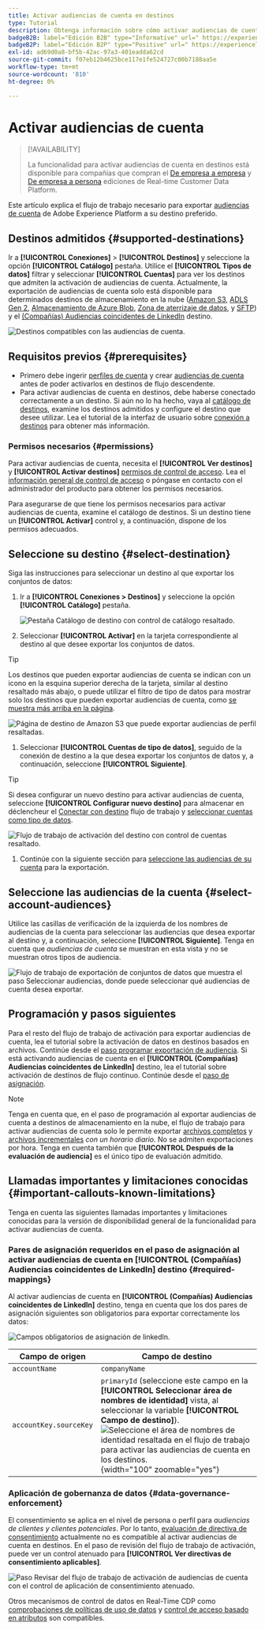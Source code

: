 ```yaml
---
title: Activar audiencias de cuenta en destinos
type: Tutorial
description: Obtenga información sobre cómo activar audiencias de cuenta en destinos
badgeB2B: label="Edición B2B" type="Informative" url=" https://experienceleague.adobe.com/docs/experience-platform/rtcdp/intro/rtcdp-intro/overview.html?lang=en#rtcdp-editions newtab=true"
badgeB2P: label="Edición B2P" type="Positive" url=" https://experienceleague.adobe.com/docs/experience-platform/rtcdp/intro/rtcdp-intro/overview.html?lang=en#rtcdp-editions newtab=true"
exl-id: ad69d0a8-bf5b-42ac-97a3-401eadda62cd
source-git-commit: f07eb12b4625bce117e1fe524727c00b7188aa5e
workflow-type: tm+mt
source-wordcount: '810'
ht-degree: 0%

---
```


# Activar audiencias de cuenta

>[!AVAILABILITY]
>
>La funcionalidad para activar audiencias de cuenta en destinos está disponible para compañías que compran el [De empresa a empresa](/help/rtcdp/overview.md#rtcdp-b2b) y [De empresa a persona](/help/rtcdp/overview.md#rtcdp-b2b) ediciones de Real-time Customer Data Platform.

Este artículo explica el flujo de trabajo necesario para exportar [audiencias de cuenta](/help/segmentation/ui/account-audiences.md) de Adobe Experience Platform a su destino preferido.

## Destinos admitidos {#supported-destinations}

Ir a **[!UICONTROL Conexiones]** > **[!UICONTROL Destinos]** y seleccione la opción **[!UICONTROL Catálogo]** pestaña. Utilice el **[!UICONTROL Tipos de datos]** filtrar y seleccionar **[!UICONTROL Cuentas]** para ver los destinos que admiten la activación de audiencias de cuenta. Actualmente, la exportación de audiencias de cuenta solo está disponible para determinados destinos de almacenamiento en la nube ([Amazon S3](/help/destinations/catalog/cloud-storage/amazon-s3.md), [ADLS Gen 2](/help/destinations/catalog/cloud-storage/adls-gen2.md), [Almacenamiento de Azure Blob](/help/destinations/catalog/cloud-storage/azure-blob.md), [Zona de aterrizaje de datos](/help/destinations/catalog/cloud-storage/data-landing-zone.md), y [SFTP](/help/destinations/catalog/cloud-storage/sftp.md)) y el [(Compañías) Audiencias coincidentes de LinkedIn](/help/destinations/catalog/social/linkedin.md) destino.

![Destinos compatibles con las audiencias de cuenta.](/help/destinations/assets/ui/activate-account-audiences/data-types-filter.png)

## Requisitos previos {#prerequisites}

* Primero debe ingerir [perfiles de cuenta](/help/rtcdp/accounts/account-profile-overview.md) y crear [audiencias de cuenta](/help/segmentation/ui/account-audiences.md) antes de poder activarlos en destinos de flujo descendente.
* Para activar audiencias de cuenta en destinos, debe haberse conectado correctamente a un destino. Si aún no lo ha hecho, vaya al [catálogo de destinos](../catalog/overview.md), examine los destinos admitidos y configure el destino que desee utilizar. Lea el tutorial de la interfaz de usuario sobre [conexión a destinos](./connect-destination.md) para obtener más información.

### Permisos necesarios {#permissions}

Para activar audiencias de cuenta, necesita el **[!UICONTROL Ver destinos]** y **[!UICONTROL Activar destinos]** [permisos de control de acceso](/help/access-control/home.md#permissions). Lea el [información general de control de acceso](/help/access-control/ui/overview.md) o póngase en contacto con el administrador del producto para obtener los permisos necesarios.

Para asegurarse de que tiene los permisos necesarios para activar audiencias de cuenta, examine el catálogo de destinos. Si un destino tiene un **[!UICONTROL Activar]** control y, a continuación, dispone de los permisos adecuados.

## Seleccione su destino {#select-destination}

Siga las instrucciones para seleccionar un destino al que exportar los conjuntos de datos:

1. Ir a **[!UICONTROL Conexiones > Destinos]** y seleccione la opción **[!UICONTROL Catálogo]** pestaña.

   ![Pestaña Catálogo de destino con control de catálogo resaltado.](/help/destinations/assets/ui/export-datasets/catalog-tab.png)

1. Seleccionar **[!UICONTROL Activar]** en la tarjeta correspondiente al destino al que desee exportar los conjuntos de datos.

>[!TIP]
>
>Los destinos que pueden exportar audiencias de cuenta se indican con un icono en la esquina superior derecha de la tarjeta, similar al destino resaltado más abajo, o puede utilizar el filtro de tipo de datos para mostrar solo los destinos que pueden exportar audiencias de cuenta, como [se muestra más arriba en la página](#supported-destinations).

![Página de destino de Amazon S3 que puede exportar audiencias de perfil resaltadas.](/help/destinations/assets/ui/activate-account-audiences/amazon-s3-icon-activate-account-audiences.png)

1. Seleccionar **[!UICONTROL Cuentas de tipo de datos]**, seguido de la conexión de destino a la que desea exportar los conjuntos de datos y, a continuación, seleccione **[!UICONTROL Siguiente]**.

>[!TIP]
> 
>Si desea configurar un nuevo destino para activar audiencias de cuenta, seleccione **[!UICONTROL Configurar nuevo destino]** para almacenar en déclencheur el [Conectar con destino](/help/destinations/ui/connect-destination.md) flujo de trabajo y [seleccionar cuentas como tipo de datos](/help/destinations/ui/connect-destination.md#segment-activation-or-dataset-exports).

![Flujo de trabajo de activación del destino con control de cuentas resaltado.](/help/destinations/assets/ui/activate-account-audiences/activate-account-audiences-highlighted.png)

1. Continúe con la siguiente sección para [seleccione las audiencias de su cuenta](#select-profile-audiences) para la exportación.

## Seleccione las audiencias de la cuenta {#select-account-audiences}

Utilice las casillas de verificación de la izquierda de los nombres de audiencias de la cuenta para seleccionar las audiencias que desea exportar al destino y, a continuación, seleccione **[!UICONTROL Siguiente]**. Tenga en cuenta que *audiencias de cuenta* se muestran en esta vista y no se muestran otros tipos de audiencia.

![Flujo de trabajo de exportación de conjuntos de datos que muestra el paso Seleccionar audiencias, donde puede seleccionar qué audiencias de cuenta desea exportar.](/help/destinations/assets/ui/activate-account-audiences/select-account-audiences.png)

## Programación y pasos siguientes

Para el resto del flujo de trabajo de activación para exportar audiencias de cuenta, lea el tutorial sobre la activación de datos en destinos basados en archivos. Continúe desde el [paso programar exportación de audiencia](/help/destinations/ui/activate-batch-profile-destinations.md#scheduling). Si está activando audiencias de cuenta en el **[!UICONTROL (Compañías) Audiencias coincidentes de LinkedIn]** destino, lea el tutorial sobre activación de destinos de flujo continuo. Continúe desde el [paso de asignación](/help/destinations/ui/activate-segment-streaming-destinations.md#mapping).

>[!NOTE]
>
>Tenga en cuenta que, en el paso de programación al exportar audiencias de cuenta a destinos de almacenamiento en la nube, el flujo de trabajo para activar audiencias de cuenta solo le permite exportar [archivos completos](/help/destinations/ui/activate-batch-profile-destinations.md#export-full-files) y [archivos incrementales](/help/destinations/ui/activate-batch-profile-destinations.md#export-incremental-files) _con un horario diario_. No se admiten exportaciones por hora. Tenga en cuenta también que **[!UICONTROL Después de la evaluación de audiencia]** es el único tipo de evaluación admitido.

## Llamadas importantes y limitaciones conocidas {#important-callouts-known-limitations}

Tenga en cuenta las siguientes llamadas importantes y limitaciones conocidas para la versión de disponibilidad general de la funcionalidad para activar audiencias de cuenta.

### Pares de asignación requeridos en el paso de asignación al activar audiencias de cuenta en **[!UICONTROL (Compañías) Audiencias coincidentes de LinkedIn]** destino {#required-mappings}

Al activar audiencias de cuenta en **[!UICONTROL (Compañías) Audiencias coincidentes de LinkedIn]** destino, tenga en cuenta que los dos pares de asignación siguientes son obligatorios para exportar correctamente los datos:

![Campos obligatorios de asignación de linkedIn.](/help/destinations/assets/ui/activate-account-audiences/linkedin-mapping-required-fields.png)

| Campo de origen | Campo de destino |
|---------|----------|
| `accountName` | `companyName` |
| `accountKey.sourceKey` | `primaryId` (seleccione este campo en la **[!UICONTROL Seleccionar área de nombres de identidad]** vista, al seleccionar la variable **[!UICONTROL Campo de destino]**). <br> ![Seleccione el área de nombres de identidad resaltada en el flujo de trabajo para activar las audiencias de cuenta en los destinos.](/help/destinations/assets/ui/activate-account-audiences/identity-namespace-highlighted.png "Seleccione el área de nombres de identidad resaltada en el flujo de trabajo para activar las audiencias de cuenta en los destinos."){width="100" zoomable="yes"} |

### Aplicación de gobernanza de datos {#data-governance-enforcement}

El consentimiento se aplica en el nivel de persona o perfil para *audiencias de clientes y clientes potenciales*. Por lo tanto,  [evaluación de directiva de consentimiento](/help/data-governance/enforcement/auto-enforcement.md#consent-policy-evaluation) actualmente no es compatible al activar audiencias de cuenta en destinos. En el paso de revisión del flujo de trabajo de activación, puede ver un control atenuado para **[!UICONTROL Ver directivas de consentimiento aplicables]**.

![Paso Revisar del flujo de trabajo de activación de audiencias de cuenta con el control de aplicación de consentimiento atenuado.](/help/destinations/assets/ui/activate-account-audiences/consent-checks-greyed-out.png)

Otros mecanismos de control de datos en Real-Time CDP como [comprobaciones de políticas de uso de datos](/help/data-governance/enforcement/auto-enforcement.md#consent-policy-evaluation) y [control de acceso basado en atributos](/help/destinations/home.md#attribute-based-access) son compatibles.

